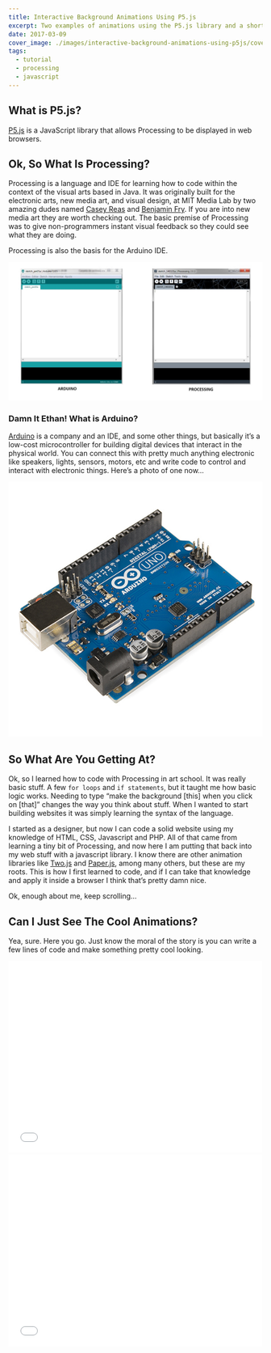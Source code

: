 ```yaml
---
title: Interactive Background Animations Using P5.js
excerpt: Two examples of animations using the P5.js library and a short back story of Processing and Arduino.
date: 2017-03-09
cover_image: ./images/interactive-background-animations-using-p5js/cover.gif
tags:
  - tutorial
  - processing
  - javascript
---
```


## What is P5.js?

[P5.js](https://p5js.org/) is a JavaScript library that allows Processing to be displayed in web browsers.

## Ok, So What Is Processing?

Processing is a language and IDE for learning how to code within the context of the visual arts based in Java. It was originally built for the electronic arts, new media art, and visual design, at MIT Media Lab by two amazing dudes named [Casey Reas](https://en.wikipedia.org/wiki/Casey_Reas) and [Benjamin Fry](https://en.wikipedia.org/wiki/Ben_Fry). If you are into new media art they are worth checking out. The basic premise of Processing was to give non-programmers instant visual feedback so they could see what they are doing.

Processing is also the basis for the Arduino IDE.

![Comparison of Arduino and Processing IDEs](./images/interactive-background-animations-using-p5js/arduino-and-processing-IDEs.jpg)

### Damn It Ethan! What is Arduino?

[Arduino](https://en.wikipedia.org/wiki/Arduino) is a company and an IDE, and some other things, but basically it’s a low-cost microcontroller for building digital devices that interact in the physical world. You can connect this with pretty much anything electronic like speakers, lights, sensors, motors, etc and write code to control and interact with electronic things. Here’s a photo of one now…

![Arduino Uno](./images/interactive-background-animations-using-p5js/arduino-uno.jpg)

## So What Are You Getting At?

Ok, so I learned how to code with Processing in art school. It was really basic stuff. A few `for loops` and `if statements`, but it taught me how basic logic works. Needing to type “make the background [this] when you click on [that]” changes the way you think about stuff. When I wanted to start building websites it was simply learning the syntax of the language.

I started as a designer, but now I can code a solid website using my knowledge of HTML, CSS, Javascript and PHP. All of that came from learning a tiny bit of Processing, and now here I am putting that back into my web stuff with a javascript library. I know there are other animation libraries like [Two.js](https://two.js.org/) and [Paper.js](http://paperjs.org/), among many others, but these are my roots. This is how I first learned to code, and if I can take that knowledge and apply it inside a browser I think that’s pretty damn nice.

Ok, enough about me, keep scrolling…

## Can I Just See The Cool Animations?

Yea, sure. Here you go. Just know the moral of the story is you can write a few lines of code and make something pretty cool looking.

<iframe height='380' scrolling='no' title='P5.js - Lines_01' src='//codepen.io/ethanethan/embed/WppbxO/?height=265&theme-id=0&default-tab=js,result' frameborder='no' allowtransparency='true' allowfullscreen='true' style='width: 99.9%;'>See the Pen <a href='https://codepen.io/ethanethan/pen/WppbxO/'>P5.js - Lines_01</a> by Ethan Barrett (<a href='https://codepen.io/ethanethan'>@ethanethan</a>) on <a href='https://codepen.io'>CodePen</a>.
</iframe>

<iframe height='380' scrolling='no' title='P5.js - Pattern_01' src='//codepen.io/ethanethan/embed/EWWaBY/?height=265&theme-id=0&default-tab=js,result' frameborder='no' allowtransparency='true' allowfullscreen='true' style='width: 99.9%;'>See the Pen <a href='https://codepen.io/ethanethan/pen/EWWaBY/'>P5.js - Pattern_01</a> by Ethan Barrett (<a href='https://codepen.io/ethanethan'>@ethanethan</a>) on <a href='https://codepen.io'>CodePen</a>.
</iframe>
